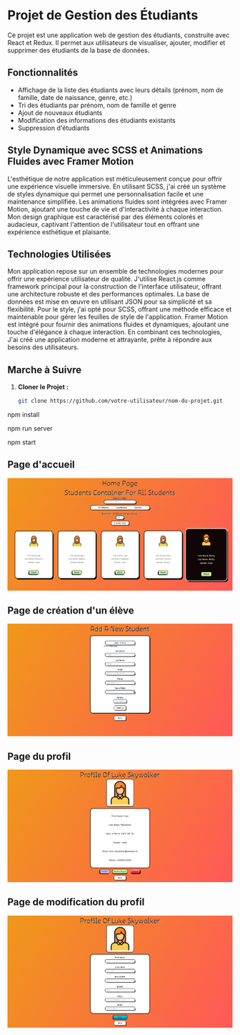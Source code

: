 # Projet de Gestion des Étudiants

Ce projet est une application web de gestion des étudiants, construite avec React et Redux. Il permet aux utilisateurs de visualiser, ajouter, modifier et supprimer des étudiants de la base de données.

## Fonctionnalités

- Affichage de la liste des étudiants avec leurs détails (prénom, nom de famille, date de naissance, genre, etc.)
- Tri des étudiants par prénom, nom de famille et genre
- Ajout de nouveaux étudiants
- Modification des informations des étudiants existants
- Suppression d'étudiants

## Style Dynamique avec SCSS et Animations Fluides avec Framer Motion

L'esthétique de notre application est méticuleusement conçue pour offrir une expérience visuelle immersive. En utilisant SCSS, j'ai créé un système de styles dynamique qui permet une personnalisation facile et une maintenance simplifiée. Les animations fluides sont intégrées avec Framer Motion, ajoutant une touche de vie et d'interactivité à chaque interaction. Mon design graphique est caractérisé par des éléments colorés et audacieux, captivant l'attention de l'utilisateur tout en offrant une expérience esthétique et plaisante.

## Technologies Utilisées

Mon application repose sur un ensemble de technologies modernes pour offrir une expérience utilisateur de qualité. J'utilise React.js comme framework principal pour la construction de l'interface utilisateur, offrant une architecture robuste et des performances optimales. La base de données est mise en œuvre en utilisant JSON pour sa simplicité et sa flexibilité. Pour le style, j'ai opté pour SCSS, offrant une méthode efficace et maintenable pour gérer les feuilles de style de l'application. Framer Motion est intégré pour fournir des animations fluides et dynamiques, ajoutant une touche d'élégance à chaque interaction. En combinant ces technologies, J'ai créé une application moderne et attrayante, prête à répondre aux besoins des utilisateurs.

## Marche à Suivre

1. **Cloner le Projet :**

   ```bash
   git clone https://github.com/votre-utilisateur/nom-du-projet.git
   ```

npm install

npm run server

npm start

## Page d'accueil

![Accueil](./src/assets/img/theme_1.png)

## Page de création d'un élève

![Add Student](./src/assets/img/theme_2.png)

## Page du profil

![Profile](./src/assets/img/theme_3.png)

## Page de modification du profil

![Update Profile](./src/assets/img/theme_4.png)
